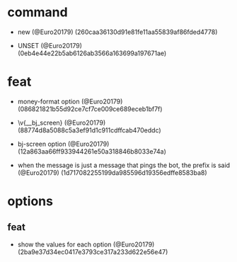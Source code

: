 # command

* new (@Euro20179) (260caa36130d91e81fe11aa55839af86fded4778)

* UNSET (@Euro20179) (0eb4e44e22b5ab6126ab3566a163699a197671ae)


# feat

* money-format option (@Euro20179) (086821821b55d92ce7cf7ce009ce689eceb1bf7f)

* \v{__bj_screen} (@Euro20179) (88774d8a5088c5a3ef91d1c911cdffcab470eddc)

* bj-screen option (@Euro20179) (12a863aa66ff933944261e50a318846b8033e74a)

* when the message is just a message that pings the bot, the prefix is said (@Euro20179) (1d717082255199da985596d19356edffe8583ba8)


# options

## feat

* show the values for each option (@Euro20179) (2ba9e37d34ec0417e3793ce317a233d622e56e47)


